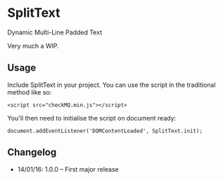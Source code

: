# SplitText
Dynamic Multi-Line Padded Text

Very much a WIP. 

## Usage

Include SplitText in your project. You can use the script in the traditional method like so:

```
<script src="checkMQ.min.js"></script>
```

You'll then need to initialise the script on document ready: 

```
document.addEventListener('DOMContentLoaded', SplitText.init);
```

## Changelog

- 14/01/16: 1.0.0 – First major release

